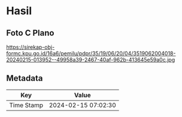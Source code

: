# Hasil

## Foto C Plano

https://sirekap-obj-formc.kpu.go.id/16a6/pemilu/pdpr/35/19/06/20/04/3519062004018-20240215-013952--49958a39-2467-40af-962b-413645e59a0c.jpg


## Metadata

| Key        | Value               |
| ---------- | ------------------- |
| Time Stamp | 2024-02-15 07:02:30 |



